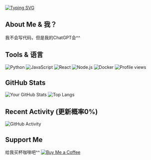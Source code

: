 [![Typing SVG](https://readme-typing-svg.herokuapp.com?font=Fira+Code&pause=1000&width=435&lines=I'm+Nazuna%5E_%5E)](https://git.io/typing-svg)


## About Me & 我？
我不会写代码，但是我的ChatGPT会^^

## Tools & 语言
![Python](https://img.shields.io/badge/-Python-3776AB?style=flat-square&logo=Python&logoColor=white)
![JavaScript](https://img.shields.io/badge/-JavaScript-F7DF1E?style=flat-square&logo=javascript&logoColor=black)
![React](https://img.shields.io/badge/-React-61DAFB?style=flat-square&logo=react&logoColor=white)
![Node.js](https://img.shields.io/badge/-Node.js-339933?style=flat-square&logo=node-dot-js&logoColor=white)
![Docker](https://img.shields.io/badge/-Docker-2496ED?style=flat-square&logo=docker&logoColor=white)
![Profile views](https://komarev.com/ghpvc/?username=NaNA1337&color=ff69b4)

## GitHub Stats
![Your GitHub Stats](https://github-readme-stats.vercel.app/api?username=NaNA1337&show_icons=true&theme=radical)
![Top Langs](https://github-readme-stats.vercel.app/api/top-langs/?username=NaNA1337&layout=compact&theme=radical)

## Recent Activity (更新概率0%)
![GitHub Activity](https://github-readme-activity-graph.vercel.app/graph?username=NaNA1337&theme=github)

## Support Me
给我买杯咖啡吧^^ 
[![Buy Me a Coffee](https://img.shields.io/badge/-Buy%20Me%20a%20Coffee-FFDD00?style=flat-square&logo=buy-me-a-coffee&logoColor=black)](https://buymeacoffee.com/nana1337)
